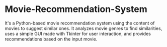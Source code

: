 # Movie-Recommendation-System
It's a Python-based movie recommendation system using the content of movies to suggest similar ones. It analyzes movie genres to find similarities, uses a simple GUI made with Tkinter for user interaction, and provides recommendations based on the input movie.
